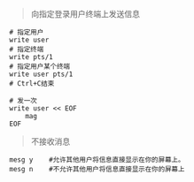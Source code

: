 > 向指定登录用户终端上发送信息

```shell
# 指定用户
write user
# 指定终端
write pts/1
# 指定用户某个终端
write user pts/1
# Ctrl+C结束

# 发一次
write user << EOF
    mag
EOF
```

> 不接收消息

```shell
mesg y    #允许其他用户将信息直接显示在你的屏幕上。
mesg n    #不允许其他用户将信息直接显示在你的屏幕上
```
